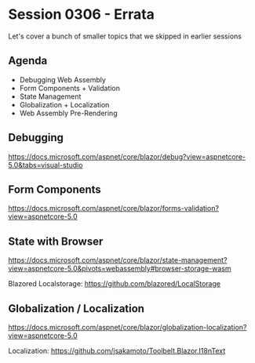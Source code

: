 # Session 0306 - Errata

Let's cover a bunch of smaller topics that we skipped in earlier sessions

## Agenda

- Debugging Web Assembly
- Form Components + Validation
- State Management
- Globalization + Localization
- Web Assembly Pre-Rendering

## Debugging

https://docs.microsoft.com/aspnet/core/blazor/debug?view=aspnetcore-5.0&tabs=visual-studio

## Form Components

https://docs.microsoft.com/aspnet/core/blazor/forms-validation?view=aspnetcore-5.0

## State with Browser

https://docs.microsoft.com/aspnet/core/blazor/state-management?view=aspnetcore-5.0&pivots=webassembly#browser-storage-wasm

Blazored Localstorage:
https://github.com/blazored/LocalStorage

## Globalization / Localization

https://docs.microsoft.com/aspnet/core/blazor/globalization-localization?view=aspnetcore-5.0

Localization:  https://github.com/jsakamoto/Toolbelt.Blazor.I18nText